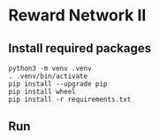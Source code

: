 # Reward Network II

## Install required packages

```
python3 -m venv .venv
. .venv/bin/activate
pip install --upgrade pip
pip install wheel
pip install -r requirements.txt
```

## Run

```

```
